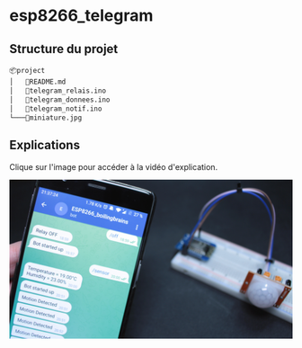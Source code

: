 # esp8266_telegram

## Structure du projet
```
📦project
│   📜README.md
│   📜telegram_relais.ino
│   📜telegram_donnees.ino
│   📜telegram_notif.ino
└───📜miniature.jpg

```

## Explications

Clique sur l'image pour accéder à la vidéo d'explication.

<span style="display:block;text-align:center">

[![](miniature.jpg#center)](https://youtu.be/YDBAWGB8N_0)

</span>
